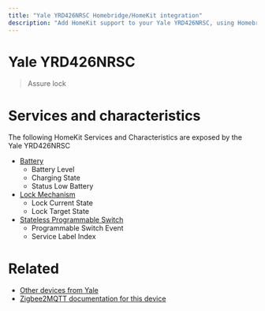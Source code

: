 ```yaml
---
title: "Yale YRD426NRSC Homebridge/HomeKit integration"
description: "Add HomeKit support to your Yale YRD426NRSC, using Homebridge, Zigbee2MQTT and homebridge-z2m."
---
```

<!---
This file has been GENERATED using src/docgen/docgen.ts
DO NOT EDIT THIS FILE MANUALLY!
-->
# Yale YRD426NRSC
> Assure lock


# Services and characteristics
The following HomeKit Services and Characteristics are exposed by
the Yale YRD426NRSC

* [Battery](../../battery.md)
  * Battery Level
  * Charging State
  * Status Low Battery
* [Lock Mechanism](../../lock.md)
  * Lock Current State
  * Lock Target State
* [Stateless Programmable Switch](../../action.md)
  * Programmable Switch Event
  * Service Label Index


# Related
* [Other devices from Yale](../index.md#yale)
* [Zigbee2MQTT documentation for this device](https://www.zigbee2mqtt.io/devices/YRD426NRSC.html)